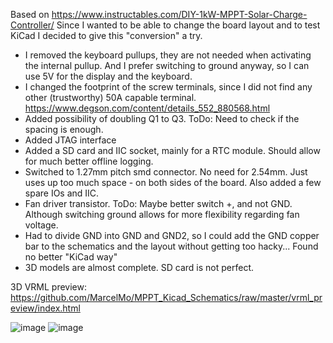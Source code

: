 Based on https://www.instructables.com/DIY-1kW-MPPT-Solar-Charge-Controller/
Since I wanted to be able to change the board layout and to test KiCad I decided to give this "conversion" a try.

- I removed the keyboard pullups, they are not needed when activating the internal pullup. And I prefer switching to ground anyway, so I can use 5V for the display and the keyboard.
- I changed the footprint of the screw terminals, since I did not find any other (trustworthy) 50A capable terminal. https://www.degson.com/content/details_552_880568.html
- Added possibility of doubling Q1 to Q3. ToDo: Need to check if the spacing is enough.
- Added JTAG interface
- Added a SD card and IIC socket, mainly for a RTC module. Should allow for much better offline logging.
- Switched to 1.27mm pitch smd connector. No need for 2.54mm. Just uses up too much space - on both sides of the board. Also added a few spare IOs and IIC.
- Fan driver transistor. ToDo: Maybe better switch +, and not GND. Although switching ground allows for more flexibility regarding fan voltage.
- Had to divide GND into GND and GND2, so I could add the GND copper bar to the schematics and the layout without getting too hacky... Found no better "KiCad way"
- 3D models are almost complete. SD card is not perfect.

3D VRML preview: https://github.com/MarcelMo/MPPT_Kicad_Schematics/raw/master/vrml_preview/index.html

![image](https://user-images.githubusercontent.com/9505718/197799230-d5ded150-752a-478b-a134-1eaa9beb0152.png)
![image](https://user-images.githubusercontent.com/9505718/197799309-ab002c37-8d93-46b7-8a3e-1d9d9be074f3.png)
